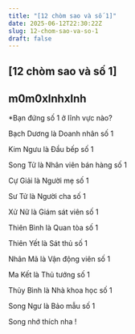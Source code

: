 ```yaml
---
title: "[12 chòm sao và số 1]"
date: 2025-06-12T22:30:22Z
slug: 12-chom-sao-va-so-1
draft: false
---
```


## [12 chòm sao và số 1]

## m0m0xInhxInh

*Bạn đứng số 1 ở lĩnh vực nào?

Bạch Dương là Doanh nhân số 1

Kim Ngưu là Đầu bếp số 1

Song Tử là Nhân viên bán hàng số 1

Cự Giải là Người mẹ số 1

Sư Tử là Người cha số 1

Xử Nữ là Giám sát viên số 1

Thiên Bình là Quan tòa số 1

Thiên Yết là Sát thủ số 1

Nhân Mã là Vận động viên số 1

Ma Kết là Thủ tướng số 1

Thủy Bình là Nhà khoa học số 1

Song Ngư là Bảo mẫu số 1


Song nhớ thích nha !